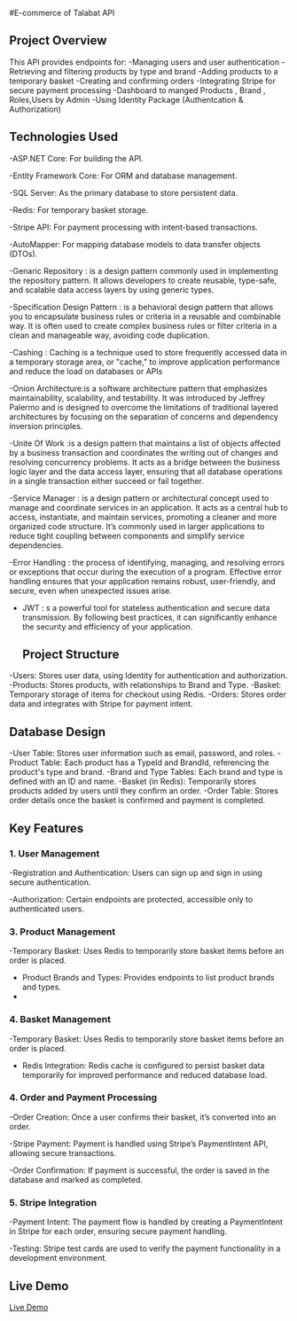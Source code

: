 #E-commerce of Talabat API
## Project Overview
This API provides endpoints for:
-Managing users and user authentication
-Retrieving and filtering products by type and brand
-Adding products to a temporary basket
-Creating and confirming orders
-Integrating Stripe for secure payment processing
-Dashboard to manged Products , Brand , Roles,Users by Admin
-Using Identity Package (Authentcation & Authorization)
## Technologies Used
-ASP.NET Core: For building the API.

-Entity Framework Core: For ORM and database management.

-SQL Server: As the primary database to store persistent data.

-Redis: For temporary basket storage.

-Stripe API: For payment processing with intent-based transactions.

-AutoMapper: For mapping database models to data transfer objects (DTOs).

-Genaric Repository : is a design pattern commonly used in implementing the repository pattern. It allows developers to create reusable, type-safe, and scalable data access layers by using generic types.

-Specification Design Pattern : is a behavioral design pattern that allows you to encapsulate business rules or criteria in a reusable and combinable way. It is often used to create complex business rules or filter criteria in a clean and manageable way, avoiding code duplication.

-Cashing : Caching is a technique used to store frequently accessed data in a temporary storage area, or "cache," to improve application performance and reduce the load on databases or APIs

-Onion Architecture:is a software architecture pattern that emphasizes maintainability, scalability, and testability. It was introduced by Jeffrey Palermo and is designed to overcome the limitations of traditional layered architectures by focusing on the separation of concerns and dependency inversion principles.
 
 -Unite Of Work :is a design pattern that maintains a list of objects affected by a business transaction and coordinates the writing out of changes and resolving concurrency problems. It acts as a bridge between the business logic layer and the data access layer, ensuring that all database operations in a single transaction either succeed or fail together.
 
-Service Manager : is a design pattern or architectural concept used to manage and coordinate services in an application. It acts as a central hub to access, instantiate, and maintain services, promoting a cleaner and more organized code structure. It’s commonly used in larger applications to reduce tight coupling between components and simplify service dependencies.
 
 -Error Handling : the process of identifying, managing, and resolving errors or exceptions that occur during the execution of a program. Effective error handling ensures that your application remains robust, user-friendly, and secure, even when unexpected issues arise.
 
- JWT : s a powerful tool for stateless authentication and secure data transmission. By following best practices, it can significantly enhance the security and efficiency of your application.

  ## Project Structure
-Users: Stores user data, using Identity for authentication and authorization.
-Products: Stores products, with relationships to Brand and Type.
-Basket: Temporary storage of items for checkout using Redis.
-Orders: Stores order data and integrates with Stripe for payment intent.

## Database Design
-User Table: Stores user information such as email, password, and roles.
-Product Table: Each product has a TypeId and BrandId, referencing the product's type and brand.
-Brand and Type Tables: Each brand and type is defined with an ID and name.
-Basket (in Redis): Temporarily stores products added by users until they confirm an order.
-Order Table: Stores order details once the basket is confirmed and payment is completed.

## Key Features
### 1. User Management
-Registration and Authentication: Users can sign up and sign in using secure authentication.

-Authorization: Certain endpoints are protected, accessible only to authenticated users.

### 3. Product Management
-Temporary Basket: Uses Redis to temporarily store basket items before an order is placed.

- Product Brands and Types: Provides endpoints to list product brands and types.
- 
### 4. Basket Management
-Temporary Basket: Uses Redis to temporarily store basket items before an order is placed.

- Redis Integration: Redis cache is configured to persist basket data temporarily for improved performance and reduced database load.

### 4. Order and Payment Processing
-Order Creation: Once a user confirms their basket, it’s converted into an order.

-Stripe Payment: Payment is handled using Stripe’s PaymentIntent API, allowing secure transactions.

-Order Confirmation: If payment is successful, the order is saved in the database and marked as completed.

### 5. Stripe Integration
   -Payment Intent: The payment flow is handled by creating a PaymentIntent in Stripe for each order, ensuring secure payment handling.
   
   -Testing: Stripe test cards are used to verify the payment functionality in a development environment.
   

## Live Demo
[Live Demo](https://www.linkedin.com/posts/mohamed-hamdy-190b5b228_aspnet-webapis-ecommerce-activity-7273545399485804544-djkv?utm_source=share&utm_medium=member_desktop)


  








